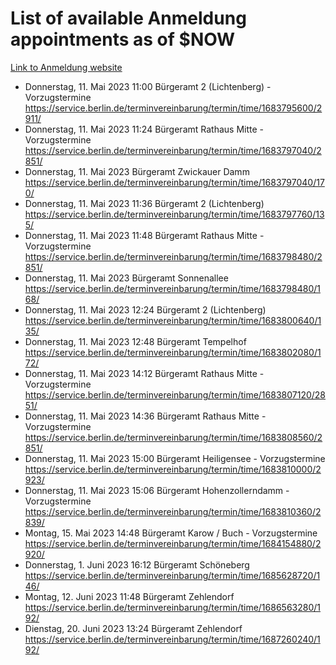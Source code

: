 # List of available Anmeldung appointments as of $NOW
[Link to Anmeldung website](https://service.berlin.de/terminvereinbarung/termin/tag.php?termin=1&anliegen[]=120686&dienstleisterlist=122210,122217,327316,122219,327312,122227,327314,122231,327346,122243,327348,122254,122252,329742,122260,329745,122262,329748,122271,327278,122273,327274,122277,327276,330436,122280,327294,122282,327290,122284,327292,122291,327270,122285,327266,122286,327264,122296,327268,150230,329760,122297,327286,122294,327284,122312,329763,122314,329775,122304,327330,122311,327334,122309,327332,317869,122281,327352,122279,329772,122283,122276,327324,122274,327326,122267,329766,122246,327318,122251,327320,122257,327322,122208,327298,122226,327300&herkunft=http%3A%2F%2Fservice.berlin.de%2Fdienstleistung%2F120686%2F)
- Donnerstag, 11. Mai 2023 11:00 Bürgeramt 2 (Lichtenberg) - Vorzugstermine https://service.berlin.de/terminvereinbarung/termin/time/1683795600/2911/
- Donnerstag, 11. Mai 2023 11:24 Bürgeramt Rathaus Mitte - Vorzugstermine https://service.berlin.de/terminvereinbarung/termin/time/1683797040/2851/
- Donnerstag, 11. Mai 2023  Bürgeramt Zwickauer Damm https://service.berlin.de/terminvereinbarung/termin/time/1683797040/170/
- Donnerstag, 11. Mai 2023 11:36 Bürgeramt 2 (Lichtenberg) https://service.berlin.de/terminvereinbarung/termin/time/1683797760/135/
- Donnerstag, 11. Mai 2023 11:48 Bürgeramt Rathaus Mitte - Vorzugstermine https://service.berlin.de/terminvereinbarung/termin/time/1683798480/2851/
- Donnerstag, 11. Mai 2023  Bürgeramt Sonnenallee https://service.berlin.de/terminvereinbarung/termin/time/1683798480/168/
- Donnerstag, 11. Mai 2023 12:24 Bürgeramt 2 (Lichtenberg) https://service.berlin.de/terminvereinbarung/termin/time/1683800640/135/
- Donnerstag, 11. Mai 2023 12:48 Bürgeramt Tempelhof https://service.berlin.de/terminvereinbarung/termin/time/1683802080/172/
- Donnerstag, 11. Mai 2023 14:12 Bürgeramt Rathaus Mitte - Vorzugstermine https://service.berlin.de/terminvereinbarung/termin/time/1683807120/2851/
- Donnerstag, 11. Mai 2023 14:36 Bürgeramt Rathaus Mitte - Vorzugstermine https://service.berlin.de/terminvereinbarung/termin/time/1683808560/2851/
- Donnerstag, 11. Mai 2023 15:00 Bürgeramt Heiligensee - Vorzugstermine https://service.berlin.de/terminvereinbarung/termin/time/1683810000/2923/
- Donnerstag, 11. Mai 2023 15:06 Bürgeramt Hohenzollerndamm - Vorzugstermine https://service.berlin.de/terminvereinbarung/termin/time/1683810360/2839/
- Montag, 15. Mai 2023 14:48 Bürgeramt Karow / Buch - Vorzugstermine https://service.berlin.de/terminvereinbarung/termin/time/1684154880/2920/
- Donnerstag, 1. Juni 2023 16:12 Bürgeramt Schöneberg https://service.berlin.de/terminvereinbarung/termin/time/1685628720/146/
- Montag, 12. Juni 2023 11:48 Bürgeramt Zehlendorf https://service.berlin.de/terminvereinbarung/termin/time/1686563280/192/
- Dienstag, 20. Juni 2023 13:24 Bürgeramt Zehlendorf https://service.berlin.de/terminvereinbarung/termin/time/1687260240/192/
